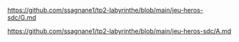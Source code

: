 https://github.com/ssagnane1/tp2-labyrinthe/blob/main/jeu-heros-sdc/G.md

https://github.com/ssagnane1/tp2-labyrinthe/blob/main/jeu-heros-sdc/A.md
